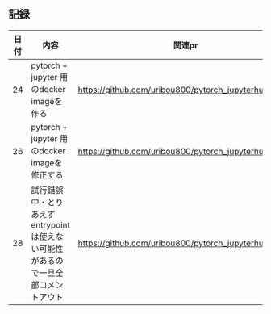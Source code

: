 ## 記録
|日付|内容|関連pr|
|---|---|---|
|24| pytorch + jupyter 用のdocker imageを作る | https://github.com/uribou800/pytorch_jupyterhub/pull/1
|26| pytorch + jupyter 用のdocker imageを修正する | https://github.com/uribou800/pytorch_jupyterhub/pull/2
|28| 試行錯誤中・とりあえずentrypointは使えない可能性があるので一旦全部コメントアウト | https://github.com/uribou800/pytorch_jupyterhub/pull/2
